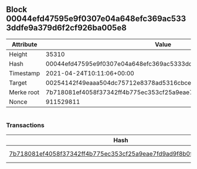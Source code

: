 ## Block 00044efd47595e9f0307e04a648efc369ac5333ddfe9a379d6f2cf926ba005e8

Attribute | Value
--- | ---
Height | 35310
Hash | 00044efd47595e9f0307e04a648efc369ac5333ddfe9a379d6f2cf926ba005e8
Timestamp | 2021-04-24T10:11:06+00:00
Target | 00254142f49eaaa504dc75712e8378ad5316cbcead634704b3734b6271167cc4
Merke root | 7b718081ef4058f37342ff4b775ec353cf25a9eae7fd9ad9f8b0f082b4eea445
Nonce | 911529811

```

```

### Transactions

Hash | Amount
--- | ---
[7b718081ef4058f37342ff4b775ec353cf25a9eae7fd9ad9f8b0f082b4eea445](7b718081ef4058f37342ff4b775ec353cf25a9eae7fd9ad9f8b0f082b4eea445.md) | 10.00000000 SKEPTI 
